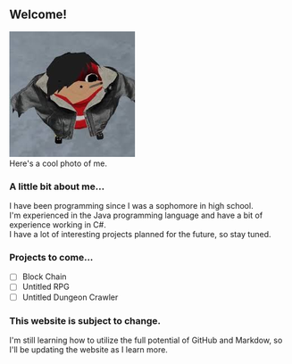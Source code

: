 ## Welcome!

![Image of Jimbo](jimbo.jpg)<br>
Here's a cool photo of me.<br>

### A little bit about me...

I have been programming since I was a sophomore in high school.<br>
I'm experienced in the Java programming language and have a bit of experience working in C#.<br>
I have a lot of interesting projects planned for the future, so stay tuned.

### Projects to come...

- [ ] Block Chain
- [ ] Untitled RPG
- [ ] Untitled Dungeon Crawler

### This website is subject to change.

I'm still learning how to utilize the full potential of GitHub and Markdow, so I'll be updating the website as I learn more.
